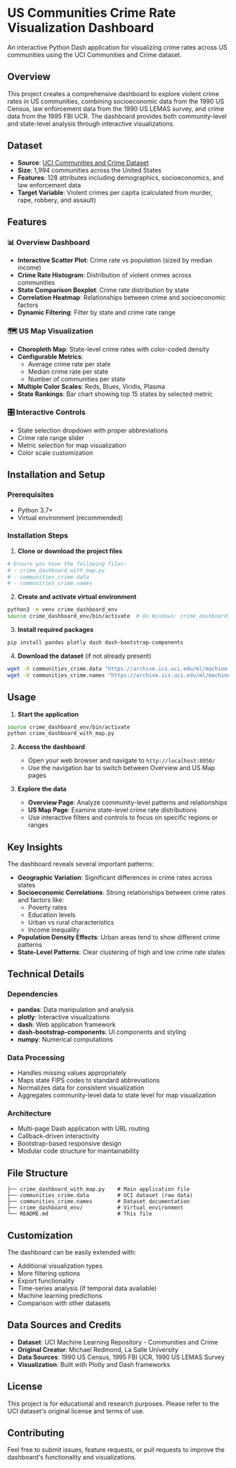 # US Communities Crime Rate Visualization Dashboard

An interactive Python Dash application for visualizing crime rates across US communities using the UCI Communities and Crime dataset.

## Overview

This project creates a comprehensive dashboard to explore violent crime rates in US communities, combining socioeconomic data from the 1990 US Census, law enforcement data from the 1990 US LEMAS survey, and crime data from the 1995 FBI UCR. The dashboard provides both community-level and state-level analysis through interactive visualizations.

## Dataset

- **Source**: [UCI Communities and Crime Dataset](https://archive.ics.uci.edu/dataset/183/communities+and+crime)
- **Size**: 1,994 communities across the United States
- **Features**: 128 attributes including demographics, socioeconomics, and law enforcement data
- **Target Variable**: Violent crimes per capita (calculated from murder, rape, robbery, and assault)

## Features

### 📊 Overview Dashboard
- **Interactive Scatter Plot**: Crime rate vs population (sized by median income)
- **Crime Rate Histogram**: Distribution of violent crimes across communities
- **State Comparison Boxplot**: Crime rate distribution by state
- **Correlation Heatmap**: Relationships between crime and socioeconomic factors
- **Dynamic Filtering**: Filter by state and crime rate range

### 🗺️ US Map Visualization
- **Choropleth Map**: State-level crime rates with color-coded density
- **Configurable Metrics**: 
  - Average crime rate per state
  - Median crime rate per state
  - Number of communities per state
- **Multiple Color Scales**: Reds, Blues, Viridis, Plasma
- **State Rankings**: Bar chart showing top 15 states by selected metric

### 🎛️ Interactive Controls
- State selection dropdown with proper abbreviations
- Crime rate range slider
- Metric selection for map visualization
- Color scale customization

## Installation and Setup

### Prerequisites
- Python 3.7+
- Virtual environment (recommended)

### Installation Steps

1. **Clone or download the project files**
```bash
# Ensure you have the following files:
# - crime_dashboard_with_map.py
# - communities_crime.data
# - communities_crime.names
```

2. **Create and activate virtual environment**
```bash
python3 -m venv crime_dashboard_env
source crime_dashboard_env/bin/activate  # On Windows: crime_dashboard_env\Scripts\activate
```

3. **Install required packages**
```bash
pip install pandas plotly dash dash-bootstrap-components
```

4. **Download the dataset** (if not already present)
```bash
wget -O communities_crime.data "https://archive.ics.uci.edu/ml/machine-learning-databases/communities/communities.data"
wget -O communities_crime.names "https://archive.ics.uci.edu/ml/machine-learning-databases/communities/communities.names"
```

## Usage

1. **Start the application**
```bash
source crime_dashboard_env/bin/activate
python crime_dashboard_with_map.py
```

2. **Access the dashboard**
   - Open your web browser and navigate to `http://localhost:8050/`
   - Use the navigation bar to switch between Overview and US Map pages

3. **Explore the data**
   - **Overview Page**: Analyze community-level patterns and relationships
   - **US Map Page**: Examine state-level crime rate distributions
   - Use interactive filters and controls to focus on specific regions or ranges

## Key Insights

The dashboard reveals several important patterns:

- **Geographic Variation**: Significant differences in crime rates across states
- **Socioeconomic Correlations**: Strong relationships between crime rates and factors like:
  - Poverty rates
  - Education levels
  - Urban vs rural characteristics
  - Income inequality
- **Population Density Effects**: Urban areas tend to show different crime patterns
- **State-Level Patterns**: Clear clustering of high and low crime rate states

## Technical Details

### Dependencies
- **pandas**: Data manipulation and analysis
- **plotly**: Interactive visualizations
- **dash**: Web application framework
- **dash-bootstrap-components**: UI components and styling
- **numpy**: Numerical computations

### Data Processing
- Handles missing values appropriately
- Maps state FIPS codes to standard abbreviations
- Normalizes data for consistent visualization
- Aggregates community-level data to state level for map visualization

### Architecture
- Multi-page Dash application with URL routing
- Callback-driven interactivity
- Bootstrap-based responsive design
- Modular code structure for maintainability

## File Structure

```
├── crime_dashboard_with_map.py    # Main application file
├── communities_crime.data         # UCI dataset (raw data)
├── communities_crime.names        # Dataset documentation
├── crime_dashboard_env/           # Virtual environment
└── README.md                      # This file
```

## Customization

The dashboard can be easily extended with:
- Additional visualization types
- More filtering options
- Export functionality
- Time-series analysis (if temporal data available)
- Machine learning predictions
- Comparison with other datasets

## Data Sources and Credits

- **Dataset**: UCI Machine Learning Repository - Communities and Crime
- **Original Creator**: Michael Redmond, La Salle University
- **Data Sources**: 1990 US Census, 1995 FBI UCR, 1990 US LEMAS Survey
- **Visualization**: Built with Plotly and Dash frameworks

## License

This project is for educational and research purposes. Please refer to the UCI dataset's original license and terms of use.

## Contributing

Feel free to submit issues, feature requests, or pull requests to improve the dashboard's functionality and visualizations.
